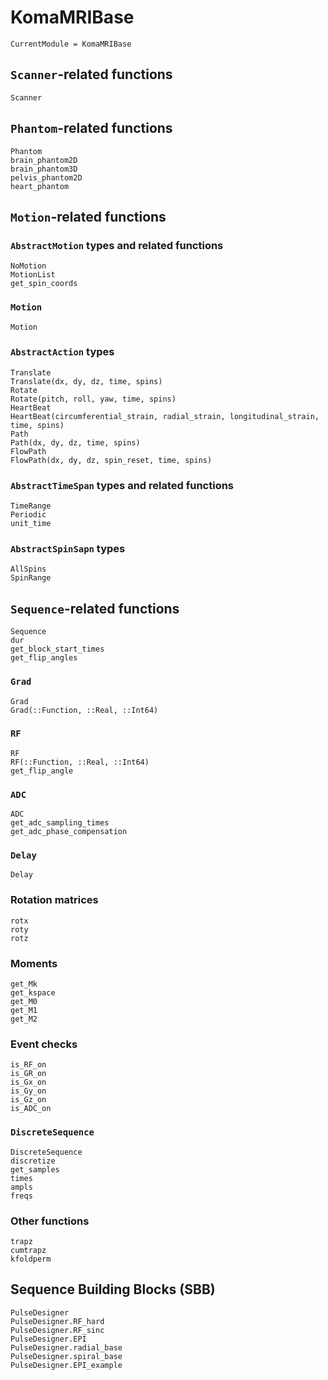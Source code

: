 # KomaMRIBase

```@meta
CurrentModule = KomaMRIBase
```

## `Scanner`-related functions

```@docs
Scanner
```

## `Phantom`-related functions 

```@docs
Phantom
brain_phantom2D
brain_phantom3D
pelvis_phantom2D
heart_phantom
```

## `Motion`-related functions

### `AbstractMotion` types and related functions
```@docs
NoMotion
MotionList
get_spin_coords
```

### `Motion`

```@docs
Motion
```

### `AbstractAction` types

```@docs
Translate
Translate(dx, dy, dz, time, spins)
Rotate
Rotate(pitch, roll, yaw, time, spins)
HeartBeat
HeartBeat(circumferential_strain, radial_strain, longitudinal_strain, time, spins)
Path
Path(dx, dy, dz, time, spins)
FlowPath
FlowPath(dx, dy, dz, spin_reset, time, spins)
```

### `AbstractTimeSpan` types and related functions

```@docs
TimeRange
Periodic
unit_time
```

### `AbstractSpinSapn` types

```@docs
AllSpins
SpinRange
```

## `Sequence`-related functions

```@docs
Sequence
dur
get_block_start_times
get_flip_angles
```

### `Grad`

```@docs
Grad
Grad(::Function, ::Real, ::Int64)
```
### `RF`

```@docs
RF
RF(::Function, ::Real, ::Int64)
get_flip_angle
```

### `ADC`

```@docs
ADC
get_adc_sampling_times
get_adc_phase_compensation
```

### `Delay`
    
```@docs
Delay
```

### Rotation matrices

```@docs
rotx
roty
rotz
```

### Moments

```@docs
get_Mk
get_kspace
get_M0
get_M1
get_M2
```

### Event checks

```@docs
is_RF_on
is_GR_on
is_Gx_on
is_Gy_on
is_Gz_on
is_ADC_on
```

### `DiscreteSequence`

```@docs
DiscreteSequence
discretize
get_samples
times
ampls
freqs
```

### Other functions

```@docs
trapz
cumtrapz
kfoldperm
```

## Sequence Building Blocks (SBB)

```@docs
PulseDesigner
PulseDesigner.RF_hard
PulseDesigner.RF_sinc
PulseDesigner.EPI
PulseDesigner.radial_base
PulseDesigner.spiral_base
PulseDesigner.EPI_example
```